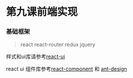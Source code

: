 # 第九课前端实现
### 基础框架
> react 
react-router 
redux 
jquery

样式和ui库请参考[react-ui](http://lobos.github.io/react-ui/0.6/#/home, "react-ui")

react ui 组件库参考[react-component](https://github.com/react-component, "react-component") 和 [ant-design](https://ant.design/docs/react/introduce, "ant-design")
